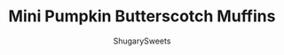 ---
layout: ../../layouts/MarkdownPostLayout.astro
title: Mini Pumpkin Butterscotch Muffins
author: ShugarySweets
pubDate: 2018-10-29
description: "A new fall favorite, the Mini Pumpkin Butterscotch Muffins may be small, but they are big with flavor! This recipe is freezer friendly too!"
image_url: https://www.shugarysweets.com/wp-content/uploads/2018/10/pumpkin-butterscotch-muffins-facebook.jpg
tags: ["Muffins","American"]
calories: 64
protein: 1
carbohydrates: 10
fats: 2
fiber: 0
ingredients: ["2 large eggs","1/2 cup unsalted butter, melted","1 cup canned pumpkin (not pumpkin pie filling)","1 3/4 cups all-purpose flour","1/2 cup light brown sugar, packed","1/2 cup granulated sugar","1 teaspoon cinnamon","1/2 teaspoon ginger","1/2 teaspoon nutmeg","1 teaspoon baking soda","1/4 teaspoon baking powder","1/2 teaspoon kosher salt","1 bag (11 ounce) butterscotch morsels","powdered sugar, for dusting, optional"]
serves: 48
time: "27 minutes"
prepTime: "15 minutes"
instructions: ["Preheat oven to 350 degrees F. Spray mini-muffin pan with baking spray. Set aside.","In a large bowl, whisk together, eggs, butter, and pumpkin. Add in flour, sugars, spices, baking soda, baking powder, and salt. Mix until well combined.","Fold in butterscotch morsels.","Drop by small scoop into muffin pan until each cavity is 3/4 full. Bake for 10-12 minutes. Allow to cool in pan, 5 minutes, then remove and cool completely on wire rack.","Dust with powdered sugar, if desired."]
nutrition: ["64 calories","10 grams carbohydrates","13 milligrams cholesterol","2 grams fat","0 grams fiber","1 grams protein","1 grams saturated fat","46 milligrams sodium","7 grams sugar","0 grams trans fat","1 grams unsaturated fat"]
---